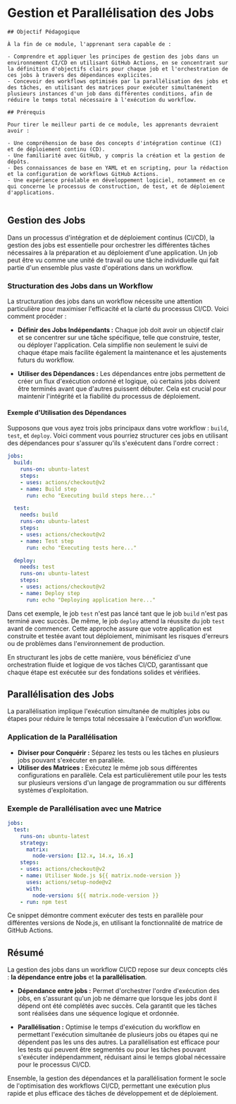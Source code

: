 # Gestion et Parallélisation des Jobs

```
## Objectif Pédagogique

À la fin de ce module, l'apprenant sera capable de :

- Comprendre et appliquer les principes de gestion des jobs dans un environnement CI/CD en utilisant GitHub Actions, en se concentrant sur la définition d'objectifs clairs pour chaque job et l'orchestration de ces jobs à travers des dépendances explicites.
- Concevoir des workflows optimisés par la parallélisation des jobs et des tâches, en utilisant des matrices pour exécuter simultanément plusieurs instances d'un job dans différentes conditions, afin de réduire le temps total nécessaire à l'exécution du workflow.

## Prérequis

Pour tirer le meilleur parti de ce module, les apprenants devraient avoir :

- Une compréhension de base des concepts d'intégration continue (CI) et de déploiement continu (CD).
- Une familiarité avec GitHub, y compris la création et la gestion de dépôts.
- Des connaissances de base en YAML et en scripting, pour la rédaction et la configuration de workflows GitHub Actions.
- Une expérience préalable en développement logiciel, notamment en ce qui concerne le processus de construction, de test, et de déploiement d'applications.


```


## Gestion des Jobs

Dans un processus d'intégration et de déploiement continus (CI/CD), la gestion des jobs est essentielle pour orchestrer les différentes tâches nécessaires à la préparation et au déploiement d'une application. Un job peut être vu comme une unité de travail ou une tâche individuelle qui fait partie d'un ensemble plus vaste d'opérations dans un workflow.


### Structuration des Jobs dans un Workflow

La structuration des jobs dans un workflow nécessite une attention particulière pour maximiser l'efficacité et la clarté du processus CI/CD. Voici comment procéder :

- **Définir des Jobs Indépendants :** Chaque job doit avoir un objectif clair et se concentrer sur une tâche spécifique, telle que construire, tester, ou déployer l'application. Cela simplifie non seulement le suivi de chaque étape mais facilite également la maintenance et les ajustements futurs du workflow.

- **Utiliser des Dépendances :** Les dépendances entre jobs permettent de créer un flux d'exécution ordonné et logique, où certains jobs doivent être terminés avant que d'autres puissent débuter. Cela est crucial pour maintenir l'intégrité et la fiabilité du processus de déploiement.

#### Exemple d'Utilisation des Dépendances

Supposons que vous ayez trois jobs principaux dans votre workflow : `build`, `test`, et `deploy`. Voici comment vous pourriez structurer ces jobs en utilisant des dépendances pour s'assurer qu'ils s'exécutent dans l'ordre correct :

```yaml
jobs:
  build:
    runs-on: ubuntu-latest
    steps:
    - uses: actions/checkout@v2
    - name: Build step
      run: echo "Executing build steps here..."

  test:
    needs: build
    runs-on: ubuntu-latest
    steps:
    - uses: actions/checkout@v2
    - name: Test step
      run: echo "Executing tests here..."

  deploy:
    needs: test
    runs-on: ubuntu-latest
    steps:
    - uses: actions/checkout@v2
    - name: Deploy step
      run: echo "Deploying application here..."
```

Dans cet exemple, le job `test` n'est pas lancé tant que le job `build` n'est pas terminé avec succès. De même, le job `deploy` attend la réussite du job `test` avant de commencer. Cette approche assure que votre application est construite et testée avant tout déploiement, minimisant les risques d'erreurs ou de problèmes dans l'environnement de production.

En structurant les jobs de cette manière, vous bénéficiez d'une orchestration fluide et logique de vos tâches CI/CD, garantissant que chaque étape est exécutée sur des fondations solides et vérifiées.


## Parallélisation des Jobs

La parallélisation implique l'exécution simultanée de multiples jobs ou étapes pour réduire le temps total nécessaire à l'exécution d'un workflow.

### Application de la Parallélisation

- **Diviser pour Conquérir :** Séparez les tests ou les tâches en plusieurs jobs pouvant s'exécuter en parallèle.
- **Utiliser des Matrices :** Exécutez le même job sous différentes configurations en parallèle. Cela est particulièrement utile pour les tests sur plusieurs versions d'un langage de programmation ou sur différents systèmes d'exploitation.

### Exemple de Parallélisation avec une Matrice

```yaml
jobs:
  test:
    runs-on: ubuntu-latest
    strategy:
      matrix:
        node-version: [12.x, 14.x, 16.x]
    steps:
    - uses: actions/checkout@v2
    - name: Utiliser Node.js ${{ matrix.node-version }}
      uses: actions/setup-node@v2
      with:
        node-version: ${{ matrix.node-version }}
    - run: npm test
```

Ce snippet démontre comment exécuter des tests en parallèle pour différentes versions de Node.js, en utilisant la fonctionnalité de matrice de GitHub Actions.


## Résumé

La gestion des jobs dans un workflow CI/CD repose sur deux concepts clés : **la dépendance entre jobs** et **la parallélisation**. 

- **Dépendance entre jobs :** Permet d'orchestrer l'ordre d'exécution des jobs, en s'assurant qu'un job ne démarre que lorsque les jobs dont il dépend ont été complétés avec succès. Cela garantit que les tâches sont réalisées dans une séquence logique et ordonnée.

- **Parallélisation :** Optimise le temps d'exécution du workflow en permettant l'exécution simultanée de plusieurs jobs ou étapes qui ne dépendent pas les uns des autres. La parallélisation est efficace pour les tests qui peuvent être segmentés ou pour les tâches pouvant s'exécuter indépendamment, réduisant ainsi le temps global nécessaire pour le processus CI/CD.

Ensemble, la gestion des dépendances et la parallélisation forment le socle de l'optimisation des workflows CI/CD, permettant une exécution plus rapide et plus efficace des tâches de développement et de déploiement.

